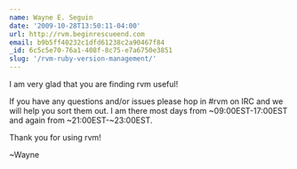 ```yaml
---
name: Wayne E. Seguin
date: '2009-10-28T13:50:11-04:00'
url: http://rvm.beginrescueend.com
email: b9b5ff40232c1dfd61238c2a90467f84
_id: 6c5c5e70-76a1-408f-8c75-e7a6750e3851
slug: '/rvm-ruby-version-management/'
---
```


I am very glad that you are finding rvm useful!

If you have any questions and/or issues please hop in #rvm on IRC and we will
help you sort them out. I am there most days from ~09:00EST-17:00EST and again
from ~21:00EST-~23:00EST.

Thank you for using rvm!

~Wayne
